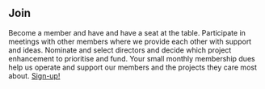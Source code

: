 ## Join ##

Become a member and have and have a seat at the table. Participate in meetings with other members where we provide each other with support and ideas. Nominate and select directors and decide which project enhancement to prioritise and fund. Your small monthly membership dues help us operate and support our members and the projects they care most about. [Sign-up!](/new_member_form.html)
